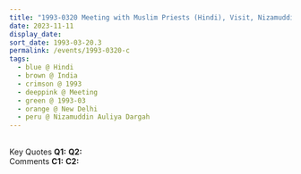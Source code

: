 ```yaml
---
title: "1993-0320 Meeting with Muslim Priests (Hindi), Visit, Nizamuddin Auliyā Dargah, Boali Gate Rd, Opp The Lodhi, Nizamuddin, New Delhi, India"
date: 2023-11-11
display_date: 
sort_date: 1993-03-20.3
permalink: /events/1993-0320-c
tags:
  - blue @ Hindi
  - brown @ India
  - crimson @ 1993
  - deeppink @ Meeting
  - green @ 1993-03
  - orange @ New Delhi
  - peru @ Nizamuddin Auliya Dargah
---
```


<br>

<wave-list>
  <list-title color="DarkSeaGreen" width="55">Key Quotes</list-title>
  <list-item color="BlanchedAlmond" width="280"><b>Q1:</b> <i></i></list-item>
  <list-item color="Lavender" width="280"><b>Q2:</b> <i></i></list-item>
</wave-list>

<br>

<wave-list>
  <list-title color="DarkSeaGreen" width="55">Comments</list-title>
  <list-item color="BlanchedAlmond" width="280"><b>C1:</b> <i></i></list-item>
  <list-item color="Lavender" width="280"><b>C2:</b> <i></i></list-item>
</wave-list>